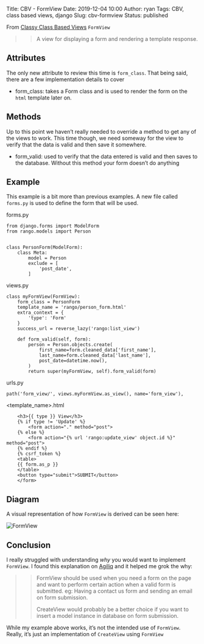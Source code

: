Title: CBV - FormView
Date: 2019-12-04 10:00
Author: ryan
Tags: CBV, class based views, django
Slug: cbv-formview
Status: published

From [Classy Class Based Views](http://ccbv.co.uk/projects/Django/2.2/django.views.generic.edit/FormView/) `FormView`

> > A view for displaying a form and rendering a template response.

## Attributes

The only new attribute to review this time is `form_class`. That being said, there are a few implementation details to cover

-   form_class: takes a Form class and is used to render the form on the `html` template later on.

## Methods

Up to this point we haven’t really needed to override a method to get any of the views to work. This time though, we need someway for the view to verify that the data is valid and then save it somewhere.

-   form_valid: used to verify that the data entered is valid and then saves to the database. Without this method your form doesn’t do anything

## Example

This example is a bit more than previous examples. A new file called `forms.py` is used to define the form that will be used.

forms.py

    from django.forms import ModelForm
    from rango.models import Person


    class PersonForm(ModelForm):
        class Meta:
            model = Person
            exclude = [
                'post_date',
            ]

views.py

    class myFormView(FormView):
        form_class = PersonForm
        template_name = 'rango/person_form.html'
        extra_context = {
            'type': 'Form'
        }
        success_url = reverse_lazy('rango:list_view')

        def form_valid(self, form):
            person = Person.objects.create(
                first_name=form.cleaned_data['first_name'],
                last_name=form.cleaned_data['last_name'],
                post_date=datetime.now(),
            )
            return super(myFormView, self).form_valid(form)

urls.py

    path('form_view/', views.myFormView.as_view(), name='form_view'),

\<template_name\>.html

        <h3>{{ type }} View</h3>
        {% if type != 'Update' %}
            <form action="." method="post">
        {% else %}
            <form action="{% url 'rango:update_view' object.id %}" method="post">
        {% endif %}
        {% csrf_token %}
        <table>
        {{ form.as_p }}
        </table>
        <button type="submit">SUBMIT</button>
        </form>

## Diagram

A visual representation of how `FormView` is derived can be seen here:

![FormView](https://yuml.me/diagram/plain;/class/%5BTemplateResponseMixin%7Bbg:white%7D%5D%5E-%5BFormView%7Bbg:green%7D%5D,%20%5BBaseFormView%7Bbg:white%7D%5D%5E-%5BFormView%7Bbg:green%7D%5D,%20%5BFormMixin%7Bbg:white%7D%5D%5E-%5BBaseFormView%7Bbg:white%7D%5D,%20%5BContextMixin%7Bbg:white%7D%5D%5E-%5BFormMixin%7Bbg:white%7D%5D,%20%5BProcessFormView%7Bbg:white%7D%5D%5E-%5BBaseFormView%7Bbg:white%7D%5D,%20%5BView%7Bbg:lightblue%7D%5D%5E-%5BProcessFormView%7Bbg:white%7D%5D.svg)

## Conclusion

I really struggled with understanding *why* you would want to implement `FormView`. I found this explanation on [Agiliq](https://www.agiliq.com/blog/2019/01/django-formview/) and it helped me grok the why:

> > FormView should be used when you need a form on the page and want to perform certain action when a valid form is submitted. eg: Having a contact us form and sending an email on form submission.
> >
> > CreateView would probably be a better choice if you want to insert a model instance in database on form submission.

While my example above works, it’s not the intended use of `FormView`. Really, it’s just an implementation of `CreateView` using `FormView`
